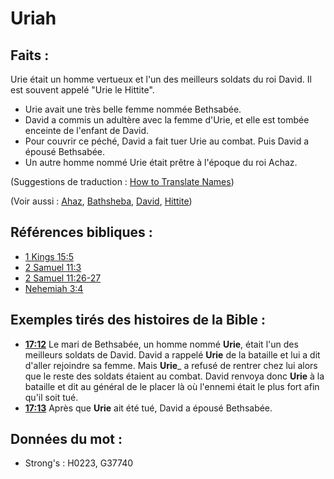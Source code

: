 # Uriah

## Faits :

Urie était un homme vertueux et l'un des meilleurs soldats du roi David. Il est souvent appelé "Urie le Hittite".

* Urie avait une très belle femme nommée Bethsabée.
* David a commis un adultère avec la femme d'Urie, et elle est tombée enceinte de l'enfant de David.
* Pour couvrir ce péché, David a fait tuer Urie au combat. Puis David a épousé Bethsabée.
* Un autre homme nommé Urie était prêtre à l'époque du roi Achaz.

(Suggestions de traduction : [How to Translate Names](rc://en/ta/man/translate/translate-names))

(Voir aussi : [Ahaz](../names/ahaz.md), [Bathsheba](../names/bathsheba.md), [David](../names/david.md), [Hittite](../names/hittite.md))

## Références bibliques :

* [1 Kings 15:5](rc://en/tn/help/1ki/15/05)
* [2 Samuel 11:3](rc://en/tn/help/2sa/11/03)
* [2 Samuel 11:26-27](rc://en/tn/help/2sa/11/26)
* [Nehemiah 3:4](rc://en/tn/help/neh/03/04)

## Exemples tirés des histoires de la Bible :

* __[17:12](rc://en/tn/help/obs/17/12)__ Le mari de Bethsabée, un homme nommé __Urie__, était l'un des meilleurs soldats de David. David a rappelé __Urie__ de la bataille et lui a dit d'aller rejoindre sa femme. Mais __Urie___ a refusé de rentrer chez lui alors que le reste des soldats étaient au combat. David renvoya donc __Urie__ à la bataille et dit au général de le placer là où l'ennemi était le plus fort afin qu'il soit tué.
* __[17:13](rc://en/tn/help/obs/17/13)__ Après que __Urie__ ait été tué, David a épousé Bethsabée.

## Données du mot :

* Strong's : H0223, G37740
